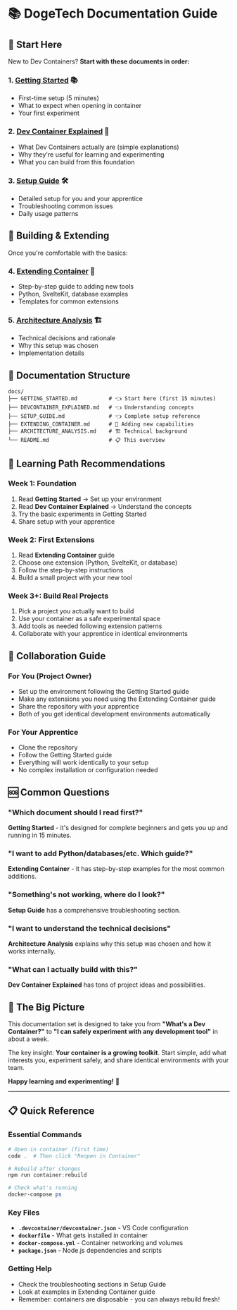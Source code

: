# 📚 DogeTech Documentation Guide

## 🎯 Start Here

New to Dev Containers? **Start with these documents in order:**

### 1. **[Getting Started](GETTING_STARTED.md)** 📚
- First-time setup (5 minutes)
- What to expect when opening in container
- Your first experiment

### 2. **[Dev Container Explained](DEVCONTAINER_EXPLAINED.md)** 🧠  
- What Dev Containers actually are (simple explanations)
- Why they're useful for learning and experimenting
- What you can build from this foundation

### 3. **[Setup Guide](SETUP_GUIDE.md)** 🛠️
- Detailed setup for you and your apprentice
- Troubleshooting common issues
- Daily usage patterns

## 🚀 Building & Extending

Once you're comfortable with the basics:

### 4. **[Extending Container](EXTENDING_CONTAINER.md)** 🔧
- Step-by-step guide to adding new tools
- Python, SvelteKit, database examples  
- Templates for common extensions

### 5. **[Architecture Analysis](ARCHITECTURE_ANALYSIS.md)** 🏗️
- Technical decisions and rationale
- Why this setup was chosen
- Implementation details

## 📖 Documentation Structure

```
docs/
├── GETTING_STARTED.md          # 👈 Start here (first 15 minutes)
├── DEVCONTAINER_EXPLAINED.md   # 👈 Understanding concepts  
├── SETUP_GUIDE.md              # 👈 Complete setup reference
├── EXTENDING_CONTAINER.md      # 🚀 Adding new capabilities
├── ARCHITECTURE_ANALYSIS.md    # 🏗️ Technical background
└── README.md                   # 📋 This overview
```

## 🎯 Learning Path Recommendations

### Week 1: Foundation
1. Read **Getting Started** → Set up your environment
2. Read **Dev Container Explained** → Understand the concepts
3. Try the basic experiments in Getting Started
4. Share setup with your apprentice

### Week 2: First Extensions
1. Read **Extending Container** guide
2. Choose one extension (Python, SvelteKit, or database)
3. Follow the step-by-step instructions
4. Build a small project with your new tool

### Week 3+: Build Real Projects
1. Pick a project you actually want to build
2. Use your container as a safe experimental space
3. Add tools as needed following extension patterns
4. Collaborate with your apprentice in identical environments

## 🤝 Collaboration Guide

### For You (Project Owner)
- Set up the environment following the Getting Started guide
- Make any extensions you need using the Extending Container guide
- Share the repository with your apprentice
- Both of you get identical development environments automatically

### For Your Apprentice
- Clone the repository
- Follow the Getting Started guide
- Everything will work identically to your setup
- No complex installation or configuration needed

## 🆘 Common Questions

### "Which document should I read first?"
**Getting Started** - it's designed for complete beginners and gets you up and running in 15 minutes.

### "I want to add Python/databases/etc. Which guide?"
**Extending Container** - it has step-by-step examples for the most common additions.

### "Something's not working, where do I look?"
**Setup Guide** has a comprehensive troubleshooting section.

### "I want to understand the technical decisions"
**Architecture Analysis** explains why this setup was chosen and how it works internally.

### "What can I actually build with this?"
**Dev Container Explained** has tons of project ideas and possibilities.

## 🎊 The Big Picture

This documentation set is designed to take you from **"What's a Dev Container?"** to **"I can safely experiment with any development tool"** in about a week.

The key insight: **Your container is a growing toolkit**. Start simple, add what interests you, experiment safely, and share identical environments with your team.

**Happy learning and experimenting!** 🚀

---

## 📋 Quick Reference

### Essential Commands
```powershell
# Open in container (first time)
code .  # Then click "Reopen in Container"

# Rebuild after changes
npm run container:rebuild

# Check what's running
docker-compose ps
```

### Key Files
- **`.devcontainer/devcontainer.json`** - VS Code configuration
- **`dockerfile`** - What gets installed in container  
- **`docker-compose.yml`** - Container networking and volumes
- **`package.json`** - Node.js dependencies and scripts

### Getting Help
- Check the troubleshooting sections in Setup Guide
- Look at examples in Extending Container guide
- Remember: containers are disposable - you can always rebuild fresh!